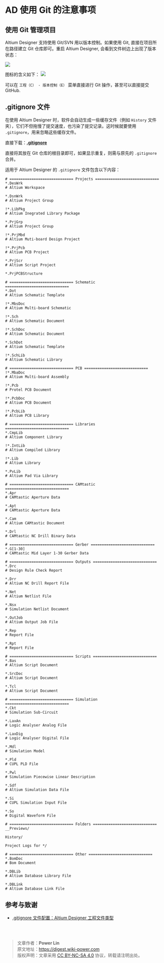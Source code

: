 # AD 使用 Git 的注意事项

## 使用 Git 管理项目

Altium Designer 支持使用 Git/SVN 用以版本控制。如果使用 Git, 直接在项目所在路径建立 Git 仓库即可。重启 Altium Designer, 会看到文件树边上出现了版本状态：

![](https://wiki-media-1253965369.cos.ap-guangzhou.myqcloud.com/img/20200421100348.png)

图标的含义如下：
![](https://wiki-media-1253965369.cos.ap-guangzhou.myqcloud.com/img/20200421101221.png)

可以在 `工程（C） - 版本控制（E）` 菜单直接进行 Git 操作，甚至可以直接提交 GitHub.

## .gitignore 文件

在使用 Altium Designer 时，软件会自动生成一些缓存文件（例如 `History` 文件夹），它们不但拖慢了提交速度，也污染了提交记录。这时候就要使用 `.gitignore`，用来忽略这些缓存文件。

直接下载：[**.gitignore**](https://wiki-media-1253965369.cos.ap-guangzhou.myqcloud.com/doc/.gitignore)

直接将其放在 Git 仓库的根目录即可，如果显示重复，则需与原先的 `.gitignore` 合并。

适用于 Altium Designer 的 `.gitignore` 文件包含以下内容：

```gitignore
# ============================= Projects =============================
*.DesWrk
# Altium Workspace

*.DsnWrk
# Altium Project Group

!*.LibPkg
# Altium Inegrated Library Package

*.PrjGrp
# Altium Project Group

!*.PrjMbd
# Altium Muti-board Design Project

!*.PrjPcb
# Altium PCB Project

*.PrjScr
# Altium Script Project

*.PrjPCBStructure

# ============================= Schematic =============================
*.Dot
# Altium Schematic Template

!*.MbsDoc
# Altium Multi-board Schematic

!*.Sch
# Altium Schematic Document

!*.SchDoc
# Altium Schematic Document

*.SchDot
# Altium Schematic Template

!*.SchLib
# Altium Schematic Library

# ============================= PCB =============================
!*.MbaDoc
# Altium Multi-board Assembly

!*.Pcb
# Protel PCB Document

!*.PcbDoc
# Altium PCB Document

!*.PcbLib
# Altium PCB Library

# ============================= Libraries =============================
*.CmpLib
# Altium Component Library

!*.IntLib
# Altium Compiled Library

!*.Lib
# Altium Library

*.PvLib
# Altium Pad Via Library

# ============================= CAMtastic =============================
*.Apr
# CAMtastic Aperture Data

*.Apt
# CAMtastic Aperture Data

*.Cam
# Altium CAMtastic Document

*.Drl
# CAMtastic NC Drill Binary Data

# ============================= Gerber =============================
*.G[1-30]
# CAMtastic Mid Layer 1-30 Gerber Data

# ============================= Outputs =============================
*.Drc
# Design Rule Check Report

*.Drr
# Altium NC Drill Report File

*.Net
# Altium Netlist File

*.Nsx
# Simulation Netlist Document

*.OutJob
# Altium Output Job File

*.Rep
# Report File

*.Rpt
# Report File

# ============================= Scripts =============================
*.Bas
# Altium Script Document

*.SrcDoc
# Altium Script Document

*.Tcl
# Altium Script Document

# ============================= Simulation =============================
*.Ckt
# Simulation Sub-Circuit

*.LaxAn
# Logic Analyser Analog File

*.LaxDig
# Logic Analyser Digital File

*.Mdl
# Simulation Model

*.Pld
# CUPL PLD File

*.Pwl
# Simulation Piecewise Linear Description

*.Sdf
# Altium Simulation Data File

*.Si
# CUPL Simulation Input File

*.So
# Digital Waveform File

# ============================= Folders =============================
__Previews/

History/

Project Logs for */

# ============================= Other =============================
*.BomDoc
# Bom Document

*.DBLib
# Altium Database Library File

*.DBLink
# Altium Database Link File
```

## 参考与致谢

- [.gitignore 文件配置：Altium Designer 工程文件类型](https://blog.csdn.net/u010160335/article/details/80100232)

<br />

<br />

> 文章作者：**Power Lin**  
> 原文地址：<https://digest.wiki-power.com>  
> 版权声明：文章采用 [CC BY-NC-SA 4.0](https://creativecommons.org/licenses/by/4.0/deed.zh) 协议，转载请注明出处。

